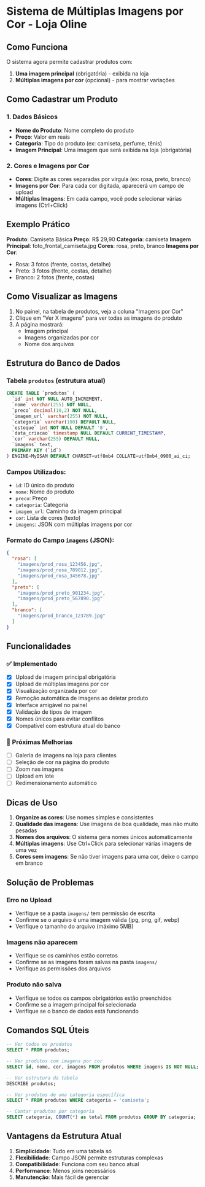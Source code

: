 # Sistema de Múltiplas Imagens por Cor - Loja Oline

## Como Funciona

O sistema agora permite cadastrar produtos com:
1. **Uma imagem principal** (obrigatória) - exibida na loja
2. **Múltiplas imagens por cor** (opcional) - para mostrar variações

## Como Cadastrar um Produto

### 1. Dados Básicos
- **Nome do Produto**: Nome completo do produto
- **Preço**: Valor em reais
- **Categoria**: Tipo do produto (ex: camiseta, perfume, tênis)
- **Imagem Principal**: Uma imagem que será exibida na loja (obrigatória)

### 2. Cores e Imagens por Cor
- **Cores**: Digite as cores separadas por vírgula (ex: rosa, preto, branco)
- **Imagens por Cor**: Para cada cor digitada, aparecerá um campo de upload
- **Múltiplas Imagens**: Em cada campo, você pode selecionar várias imagens (Ctrl+Click)

## Exemplo Prático

**Produto**: Camiseta Básica
**Preço**: R$ 29,90
**Categoria**: camiseta
**Imagem Principal**: foto_frontal_camiseta.jpg
**Cores**: rosa, preto, branco
**Imagens por Cor**:
- Rosa: 3 fotos (frente, costas, detalhe)
- Preto: 3 fotos (frente, costas, detalhe)
- Branco: 2 fotos (frente, costas)

## Como Visualizar as Imagens

1. No painel, na tabela de produtos, veja a coluna "Imagens por Cor"
2. Clique em "Ver X imagens" para ver todas as imagens do produto
3. A página mostrará:
   - Imagem principal
   - Imagens organizadas por cor
   - Nome dos arquivos

## Estrutura do Banco de Dados

### Tabela `produtos` (estrutura atual)
```sql
CREATE TABLE `produtos` (
  `id` int NOT NULL AUTO_INCREMENT,
  `nome` varchar(255) NOT NULL,
  `preco` decimal(10,2) NOT NULL,
  `imagem_url` varchar(255) NOT NULL,
  `categoria` varchar(100) DEFAULT NULL,
  `estoque` int NOT NULL DEFAULT '0',
  `data_criacao` timestamp NULL DEFAULT CURRENT_TIMESTAMP,
  `cor` varchar(255) DEFAULT NULL,
  `imagens` text,
  PRIMARY KEY (`id`)
) ENGINE=MyISAM DEFAULT CHARSET=utf8mb4 COLLATE=utf8mb4_0900_ai_ci;
```

### Campos Utilizados:
- `id`: ID único do produto
- `nome`: Nome do produto
- `preco`: Preço
- `categoria`: Categoria
- `imagem_url`: Caminho da imagem principal
- `cor`: Lista de cores (texto)
- `imagens`: JSON com múltiplas imagens por cor

### Formato do Campo `imagens` (JSON):
```json
{
  "rosa": [
    "imagens/prod_rosa_123456.jpg",
    "imagens/prod_rosa_789012.jpg",
    "imagens/prod_rosa_345678.jpg"
  ],
  "preto": [
    "imagens/prod_preto_901234.jpg",
    "imagens/prod_preto_567890.jpg"
  ],
  "branco": [
    "imagens/prod_branco_123789.jpg"
  ]
}
```

## Funcionalidades

### ✅ Implementado
- [x] Upload de imagem principal obrigatória
- [x] Upload de múltiplas imagens por cor
- [x] Visualização organizada por cor
- [x] Remoção automática de imagens ao deletar produto
- [x] Interface amigável no painel
- [x] Validação de tipos de imagem
- [x] Nomes únicos para evitar conflitos
- [x] Compatível com estrutura atual do banco

### 🔄 Próximas Melhorias
- [ ] Galeria de imagens na loja para clientes
- [ ] Seleção de cor na página do produto
- [ ] Zoom nas imagens
- [ ] Upload em lote
- [ ] Redimensionamento automático

## Dicas de Uso

1. **Organize as cores**: Use nomes simples e consistentes
2. **Qualidade das imagens**: Use imagens de boa qualidade, mas não muito pesadas
3. **Nomes dos arquivos**: O sistema gera nomes únicos automaticamente
4. **Múltiplas imagens**: Use Ctrl+Click para selecionar várias imagens de uma vez
5. **Cores sem imagens**: Se não tiver imagens para uma cor, deixe o campo em branco

## Solução de Problemas

### Erro no Upload
- Verifique se a pasta `imagens/` tem permissão de escrita
- Confirme se o arquivo é uma imagem válida (jpg, png, gif, webp)
- Verifique o tamanho do arquivo (máximo 5MB)

### Imagens não aparecem
- Verifique se os caminhos estão corretos
- Confirme se as imagens foram salvas na pasta `imagens/`
- Verifique as permissões dos arquivos

### Produto não salva
- Verifique se todos os campos obrigatórios estão preenchidos
- Confirme se a imagem principal foi selecionada
- Verifique se o banco de dados está funcionando

## Comandos SQL Úteis

```sql
-- Ver todos os produtos
SELECT * FROM produtos;

-- Ver produtos com imagens por cor
SELECT id, nome, cor, imagens FROM produtos WHERE imagens IS NOT NULL;

-- Ver estrutura da tabela
DESCRIBE produtos;

-- Ver produtos de uma categoria específica
SELECT * FROM produtos WHERE categoria = 'camiseta';

-- Contar produtos por categoria
SELECT categoria, COUNT(*) as total FROM produtos GROUP BY categoria;
```

## Vantagens da Estrutura Atual

1. **Simplicidade**: Tudo em uma tabela só
2. **Flexibilidade**: Campo JSON permite estruturas complexas
3. **Compatibilidade**: Funciona com seu banco atual
4. **Performance**: Menos joins necessários
5. **Manutenção**: Mais fácil de gerenciar 